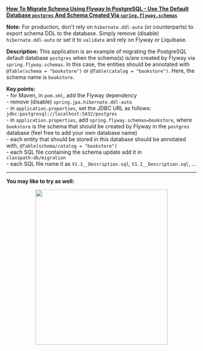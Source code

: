 **[How To Migrate Schema Using Flyway In PostgreSQL - Use The Default Database `postgres` And Schema Created Via `spring.flyway.schemas`](https://github.com/AnghelLeonard/Hibernate-SpringBoot/tree/master/HibernateSpringBootFlywayPostgreSqlSchema)**

**Note:** For production, don't rely on `hibernate.ddl-auto` (or counterparts) to export schema DDL to the database. Simply remove (disable) `hibernate.ddl-auto` or set it to `validate` and rely on Flyway or Liquibase.

**Description:** This application is an example of migrating the PostgreSQL default database `postgres` when the schema(s) is/are created by Flyway via `spring.flyway.schemas`. In this case, the entities should be annotated with `@Table(schema = "bookstore")` or `@Table(catalog = "bookstore")`. Here, the schema name is `bookstore`.

**Key points:**\
     - for Maven, in `pom.xml`, add the Flyway dependency\
     - remove (disable) `spring.jpa.hibernate.ddl-auto`\
     - in `application.properties`, set the JDBC URL as follows: `jdbc:postgresql://localhost:5432/postgres`\
     - in `application.properties`, add `spring.flyway.schemas=bookstore`, where `bookstore` is the schema that should be created by Flyway in the `postgres` database (feel free to add your own database name)\
     - each entity that should be stored in this database should be annotated with, `@Table(schema/catalog = "bookstore")`\
     - each SQL file containing the schema update add it in `classpath:db/migration`\
     - each SQL file name it as `V1.1__Description.sql`, `V1.2__Description.sql`, ...

-------------------------------

**You may like to try as well:**
<a href="https://leanpub.com/java-persistence-performance-illustrated-guide"><p align="center"><img src="https://github.com/AnghelLeonard/Hibernate-SpringBoot/blob/master/Java%20Persistence%20Performance%20Illustrated%20Guide.jpg" height="410" width="350"/></p></a>

